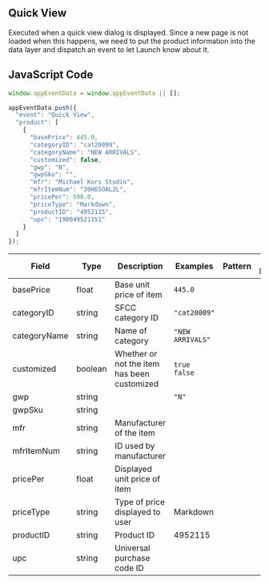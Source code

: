 ## Quick View

Executed when a quick view dialog is displayed. Since a new page is not loaded when this happens, we need to put the product information into the data layer and dispatch an event to let Launch know about it.

## JavaScript Code

```javascript
window.appEventData = window.appEventData || [];

appEventData.push({
  "event": "Quick View",
  "product": [
    {
      "basePrice": 445.0,
      "categoryID": "cat20099",
      "categoryName": "NEW ARRIVALS",
      "customized": false,
      "gwp": "N",
      "gwpSku": "",
      "mfr": "Michael Kors Studio",
      "mfrItemNum": "30H6SOAL2L",
      "pricePer": 598.0,
      "priceType": "Markdown",
      "productID": "4952115",
      "upc": "190049521151"
    }
  ]
});
```

|Field|Type|Description|Examples|Pattern|Min Length|Max Length|Min|Max|Multiple Of|
|-----|----|-----------|--------|-------|----------|----------|---|---|-----------|
|basePrice|float|Base unit price of item|`445.0`|||||||
|categoryID|string|SFCC category ID|`"cat20009"`|||||||
|categoryName|string|Name of category|`"NEW ARRIVALS"`|||||||
|customized|boolean|Whether or not the item has been customized|`true`<br>`false`|||||||
|gwp|string||`"N"`|||||||
|gwpSku|string|||||||||
|mfr|string|Manufacturer of the item||||||||
|mfrItemNum|string|ID used by manufacturer||||||||
|pricePer|float|Displayed unit price of item||||||||
|priceType|string|Type of price displayed to user|Markdown|||||||
|productID|string|Product ID|4952115|||||||
|upc|string|Universal purchase code ID||||||||
